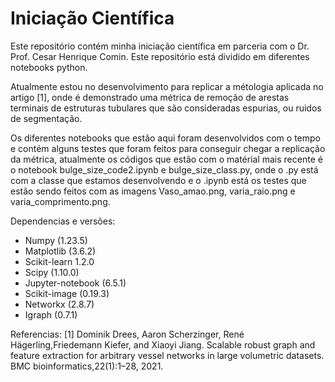 # Iniciação Científica

Este repositório contém minha iniciação científica em parceria com o Dr. Prof. Cesar Henrique Comin. Este repositório está dividido em diferentes notebooks python.

Atualmente estou no desenvolvimento para replicar a métologia aplicada no artigo [1], onde é demonstrado uma métrica de remoção de arestas terminais de estruturas tubulares que são consideradas espurias, ou ruidos de segmentação.

Os diferentes notebooks que estão aqui foram desenvolvidos com o tempo e contém alguns testes que foram feitos para conseguir chegar a replicação da métrica, atualmente os códigos que estão com o matérial mais recente é o notebook bulge_size_code2.ipynb e bulge_size_class.py, onde o .py está com a classe que estamos desenvolvendo e o .ipynb está os testes que estão sendo feitos com as imagens Vaso_amao.png, varia_raio.png e varia_comprimento.png.

Dependencias e versões:
* Numpy (1.23.5)
* Matplotlib (3.6.2)
* Scikit-learn 1.2.0
* Scipy (1.10.0)
* Jupyter-notebook (6.5.1)
* Scikit-image (0.19.3)
* Networkx (2.8.7)
* Igraph (0.7.1)

Referencias:
[1] Dominik Drees, Aaron Scherzinger, René Hägerling,Friedemann Kiefer, and Xiaoyi Jiang. Scalable robust graph and feature extraction for arbitrary vessel networks in large volumetric datasets. BMC bioinformatics,22(1):1–28, 2021.
